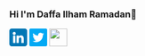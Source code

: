 ### Hi I'm Daffa Ilham Ramadan👋

[<img height="32" width="32" src="./linkedin.png" />](https://www.linkedin.com/in/daffa-ilham-ramadan-3743981b0/)
[<img height="32" width="32" src="./twitter.png" />](https://twitter.com/DaffaIlhamR1)
[<img height="32" width="32" src="./hackkerrank.png" />](https://www.hackerrank.com/daffailhamr)

